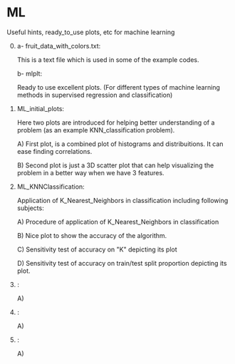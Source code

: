 # ML
Useful hints, ready_to_use plots, etc for machine learning

0) a- fruit_data_with_colors.txt:

    This is a text file which is used in some of the example codes.

   b- mlplt:

    Ready to use excellent plots. (For different types of machine learning methods in supervised regression and classification)

1) ML_initial_plots:

   Here two plots are introduced for helping better understanding of a problem (as an example KNN_classification problem). 
   
   A) First plot, is a combined plot of histograms and distribuitions. It can ease finding correlations. 
   
   B) Second plot is just a 3D scatter plot that can help visualizing the problem in a better way when we have 3 features.
 
2) ML_KNNClassification: 

    Application of K_Nearest_Neighbors in classification including following subjects:
    
    A) Procedure of application of K_Nearest_Neighbors in classification
    
    B) Nice plot to show the accuracy of the algorithm. 
    
    C) Sensitivity test of accuracy on "K" depicting its plot
    
    D) Sensitivity test of accuracy on train/test split proportion depicting its plot.
    
    
3) :

    A) 

4) :

    A) 

5) :

    A) 
